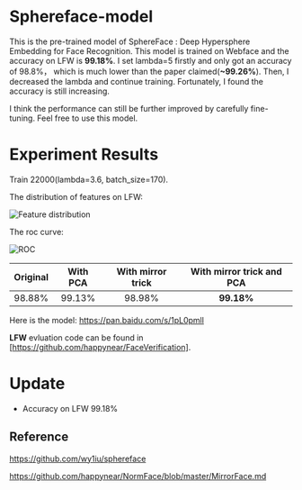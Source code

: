 # Sphereface-model
This is the pre-trained model of SphereFace : Deep Hypersphere Embedding for Face Recognition.
This model is trained on Webface and the accuracy on LFW is **99.18%**. I set lambda=5 firstly and only got an accuracy of 98.8%， which is much lower than the paper claimed(**~99.26%**). Then, I decreased the lambda and continue training. Fortunately, I found the accuracy is still increasing.

I think the performance can still be further improved by carefully fine-tuning. Feel free to use this model.
# Experiment Results
Train 22000(lambda=3.6, batch_size=170).

The distribution of features on LFW:

![Feature distribution](https://github.com/goodluckcwl/Sphereface-model/raw/master/hist.jpg)

The roc curve:

![ROC](https://github.com/goodluckcwl/Sphereface-model/raw/master/roc.jpg)

|Original | With PCA | With mirror trick| With mirror trick and PCA |
|:---------:|:---------:|:---------------:|:-----------------:|
| 98.88%  |  99.13%   |    98.98%       |**99.18%**           |

Here is the model:   https://pan.baidu.com/s/1pL0pmll

**LFW** evluation code can be found in [https://github.com/happynear/FaceVerification]. 

# Update
- Accuracy on LFW 99.18%

## Reference
https://github.com/wy1iu/sphereface

https://github.com/happynear/NormFace/blob/master/MirrorFace.md
